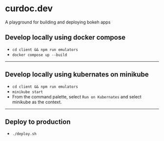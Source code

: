 # curdoc.dev

A playground for building and deploying bokeh apps

## Develop locally using docker compose

- `cd client && npm run emulators`
- `docker compose up --build`

---

## Develop locally using kubernates on minikube

- `cd client && npm run emulators`
- `minikube start`
- From the command palette, select `Run on Kubernates` and select minikube as the context.

---

## Deploy to production

- `./deploy.sh`
